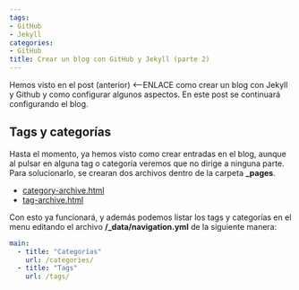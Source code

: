 ```yaml
---
tags:
- GitHub
- Jekyll
categories:
- GitHub
title: Crear un blog con GitHub y Jekyll (parte 2)
---
```


Hemos visto en el post (anterior) <--ENLACE como crear un blog con Jekyll y Github y como configurar algunos aspectos. En este post se continuará configurando el blog.

## Tags y categorías

Hasta el momento, ya hemos visto como crear entradas en el blog, aunque al pulsar en alguna tag o categoría veremos que no dirige a ninguna parte. Para solucionarlo, se crearan dos archivos dentro de la carpeta **_pages**.

* [category-archive.html](https://github.com/mmistakes/minimal-mistakes/blob/gh-pages/_pages/category-archive.html)
* [tag-archive.html](https://github.com/mmistakes/minimal-mistakes/blob/gh-pages/_pages/tag-archive.html)

Con esto ya funcionará, y además podemos listar los tags y categorías en el menu editando el archivo **/_data/navigation.yml** de la siguiente manera:

```yml
main:
  - title: "Categorías"
    url: /categories/
  - title: "Tags"
    url: /tags/


```
